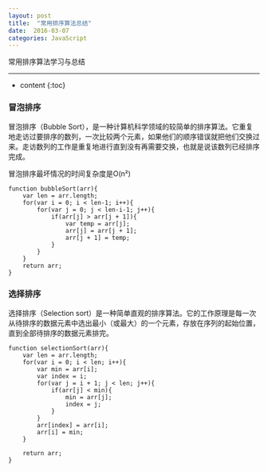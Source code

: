 ```yaml
---
layout: post
title:  "常用排序算法总结"
date:  2016-03-07
categories: JavaScript
---
```


常用排序算法学习与总结

---

* content
{:toc}

### 冒泡排序

冒泡排序（Bubble Sort），是一种计算机科学领域的较简单的排序算法。它重复地走访过要排序的数列，一次比较两个元素，如果他们的顺序错误就把他们交换过来。走访数列的工作是重复地进行直到没有再需要交换，也就是说该数列已经排序完成。

冒泡排序最坏情况的时间复杂度是O(n²)

	function bubbleSort(arr){
		var len = arr.length;
		for(var i = 0; i < len-1; i++){
			for(var j = 0; j < len-i-1; j++){
				if(arr[j] > arr[j + 1]){
					var temp = arr[j];
					arr[j] = arr[j + 1];
					arr[j + 1] = temp;
				}
			}
		}
		return arr;
	}


### 选择排序

选择排序（Selection sort）是一种简单直观的排序算法。它的工作原理是每一次从待排序的数据元素中选出最小（或最大）的一个元素，存放在序列的起始位置，直到全部待排序的数据元素排完。

	function selectionSort(arr){
		var len = arr.length;
		for(var i = 0; i < len; i++){
			var min = arr[i];
			var index = i;
			for(var j = i + 1; j < len; j++){
				if(arr[j] < min){
					min = arr[j];
					index = j;
				}
			}		
			arr[index] = arr[i];
			arr[i] = min;
		}

		return arr;
	}

